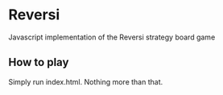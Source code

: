 # Reversi
Javascript implementation of the Reversi strategy board game

## How to play
Simply run index.html. Nothing more than that.